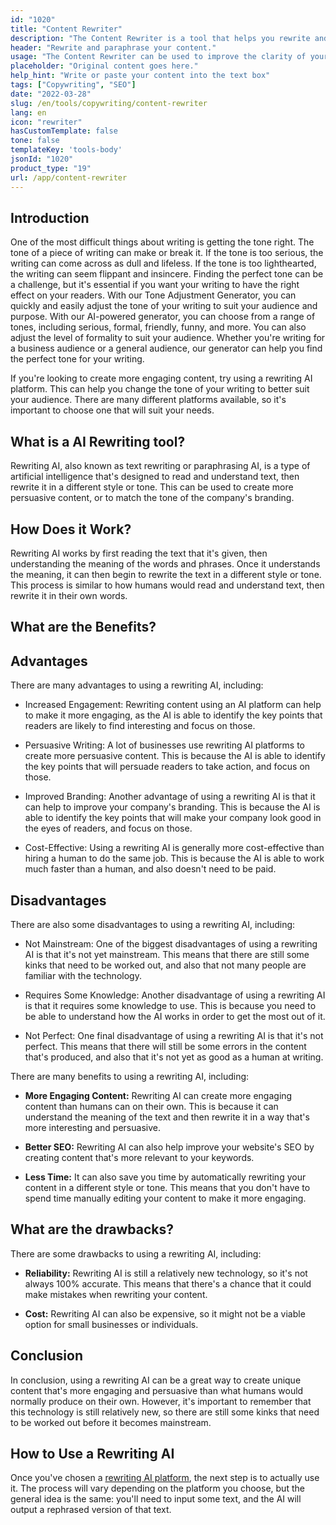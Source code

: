 ```yaml
---
id: "1020"
title: "Content Rewriter"
description: "The Content Rewriter is a tool that helps you rewrite and paraphrase your content. It is often used to improve the clarity of your writing, or to make your writing more unique. The Content Rewriter can also help you improve your SEO by rewriting your content to include your target keywords."
header: "Rewrite and paraphrase your content."
usage: "The Content Rewriter can be used to improve the clarity of your writing, or to make your writing more unique. It can also help you improve your SEO by rewriting your content to include your target keywords."
placeholder: "Original content goes here."
help_hint: "Write or paste your content into the text box"
tags: ["Copywriting", "SEO"]
date: "2022-03-28"
slug: /en/tools/copywriting/content-rewriter
lang: en
icon: "rewriter"
hasCustomTemplate: false
tone: false
templateKey: 'tools-body'
jsonId: "1020"
product_type: "19"
url: /app/content-rewriter
---
```


## Introduction

One of the most difficult things about writing is getting the tone right. The tone of a piece of writing can make or break it. If the tone is too serious, the writing can come across as dull and lifeless. If the tone is too lighthearted, the writing can seem flippant and insincere. Finding the perfect tone can be a challenge, but it's essential if you want your writing to have the right effect on your readers. With our Tone Adjustment Generator, you can quickly and easily adjust the tone of your writing to suit your audience and purpose. With our AI-powered generator, you can choose from a range of tones, including serious, formal, friendly, funny, and more. You can also adjust the level of formality to suit your audience. Whether you're writing for a business audience or a general audience, our generator can help you find the perfect tone for your writing.

If you're looking to create more engaging content, try using a rewriting AI platform. This can help you change the tone of your writing to better suit your audience. There are many different platforms available, so it's important to choose one that will suit your needs.

## What is a AI Rewriting tool?

Rewriting AI, also known as text rewriting or paraphrasing AI, is a type of artificial intelligence that's designed to read and understand text, then rewrite it in a different style or tone. This can be used to create more persuasive content, or to match the tone of the company's branding.

## How Does it Work?

Rewriting AI works by first reading the text that it's given, then understanding the meaning of the words and phrases. Once it understands the meaning, it can then begin to rewrite the text in a different style or tone. This process is similar to how humans would read and understand text, then rewrite it in their own words.

## What are the Benefits?

## Advantages

There are many advantages to using a rewriting AI, including:

- Increased Engagement: Rewriting content using an AI platform can help to make it more engaging, as the AI is able to identify the key points that readers are likely to find interesting and focus on those.

- Persuasive Writing: A lot of businesses use rewriting AI platforms to create more persuasive content. This is because the AI is able to identify the key points that will persuade readers to take action, and focus on those.

- Improved Branding: Another advantage of using a rewriting AI is that it can help to improve your company's branding. This is because the AI is able to identify the key points that will make your company look good in the eyes of readers, and focus on those.

- Cost-Effective: Using a rewriting AI is generally more cost-effective than hiring a human to do the same job. This is because the AI is able to work much faster than a human, and also doesn't need to be paid.

## Disadvantages

There are also some disadvantages to using a rewriting AI, including:

- Not Mainstream: One of the biggest disadvantages of using a rewriting AI is that it's not yet mainstream. This means that there are still some kinks that need to be worked out, and also that not many people are familiar with the technology.

- Requires Some Knowledge: Another disadvantage of using a rewriting AI is that it requires some knowledge to use. This is because you need to be able to understand how the AI works in order to get the most out of it.

- Not Perfect: One final disadvantage of using a rewriting AI is that it's not perfect. This means that there will still be some errors in the content that's produced, and also that it's not yet as good as a human at writing.

There are many benefits to using a rewriting AI, including:

- **More Engaging Content:** Rewriting AI can create more engaging content than humans can on their own. This is because it can understand the meaning of the text and then rewrite it in a way that's more interesting and persuasive.

- **Better SEO:** Rewriting AI can also help improve your website's SEO by creating content that's more relevant to your keywords.

- **Less Time:** It can also save you time by automatically rewriting your content in a different style or tone. This means that you don't have to spend time manually editing your content to make it more engaging.

## What are the drawbacks?

There are some drawbacks to using a rewriting AI, including:

- **Reliability:** Rewriting AI is still a relatively new technology, so it's not always 100% accurate. This means that there's a chance that it could make mistakes when rewriting your content.

- **Cost:** Rewriting AI can also be expensive, so it might not be a viable option for small businesses or individuals.

## Conclusion

In conclusion, using a rewriting AI can be a great way to create unique content that's more engaging and persuasive than what humans would normally produce on their own. However, it's important to remember that this technology is still relatively new, so there are still some kinks that need to be worked out before it becomes mainstream.

## How to Use a Rewriting AI

Once you've chosen a [rewriting AI platform]('/app/adjust-tone-rewriting'), the next step is to actually use it. The process will vary depending on the platform you choose, but the general idea is the same: you'll need to input some text, and the AI will output a rephrased version of that text.
